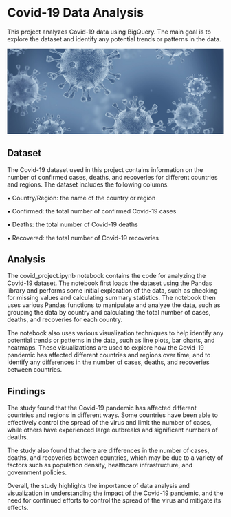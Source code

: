 # **Covid-19 Data Analysis** #
This project analyzes Covid-19 data using BigQuery. The main goal is to explore the dataset and identify any potential trends or patterns in the data.


![istock-1203824669.jpg](https://github.com/OlePole1/Portfolio_projects/blob/main/Covid%20Data%20Exploration/istock-1203824669.jpg)

## **Dataset** ##
The Covid-19 dataset used in this project contains information on the number of confirmed cases, deaths, and recoveries for different countries and regions. The dataset includes the following columns:

• Country/Region: the name of the country or region

• Confirmed: the total number of confirmed Covid-19 cases

• Deaths: the total number of Covid-19 deaths

• Recovered: the total number of Covid-19 recoveries


## **Analysis** ##
The covid_project.ipynb notebook contains the code for analyzing the Covid-19 dataset. The notebook first loads the dataset using the Pandas library and performs some initial exploration of the data, such as checking for missing values and calculating summary statistics. The notebook then uses various Pandas functions to manipulate and analyze the data, such as grouping the data by country and calculating the total number of cases, deaths, and recoveries for each country.

The notebook also uses various visualization techniques to help identify any potential trends or patterns in the data, such as line plots, bar charts, and heatmaps. These visualizations are used to explore how the Covid-19 pandemic has affected different countries and regions over time, and to identify any differences in the number of cases, deaths, and recoveries between countries.

## **Findings** ##
The study found that the Covid-19 pandemic has affected different countries and regions in different ways. Some countries have been able to effectively control the spread of the virus and limit the number of cases, while others have experienced large outbreaks and significant numbers of deaths.

The study also found that there are differences in the number of cases, deaths, and recoveries between countries, which may be due to a variety of factors such as population density, healthcare infrastructure, and government policies.

Overall, the study highlights the importance of data analysis and visualization in understanding the impact of the Covid-19 pandemic, and the need for continued efforts to control the spread of the virus and mitigate its effects.
